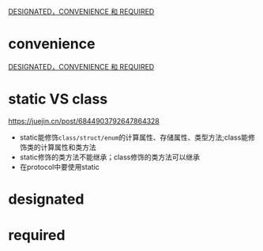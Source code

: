 [DESIGNATED，CONVENIENCE 和 REQUIRED](https://swifter.tips/init-keywords/)



# convenience

[DESIGNATED，CONVENIENCE 和 REQUIRED](https://swifter.tips/init-keywords/)





# static VS class

https://juejin.cn/post/6844903792647864328

- static能修饰`class/struct/enum`的计算属性、存储属性、类型方法;class能修饰类的计算属性和类方法
- static修饰的类方法不能继承；class修饰的类方法可以继承
- 在protocol中要使用static





# designated





# required

